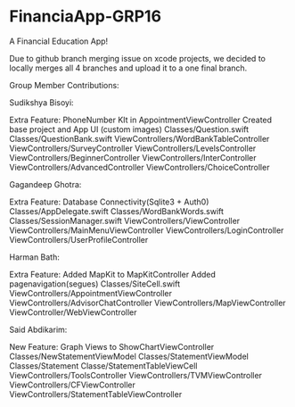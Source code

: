 # FinanciaApp-GRP16
A Financial Education App!

Due to github branch merging issue on xcode projects, we decided to locally merges all 4 branches and upload it to a one final branch.

Group Member Contributions:

Sudikshya Bisoyi:

Extra Feature: PhoneNumber KIt in AppointmentViewController
Created base project and App UI (custom images)
Classes/Question.swift
Classes/QuestionBank.swift
ViewControllers/WordBankTableController
ViewControllers/SurveyController
ViewControllers/LevelsController
ViewControllers/BeginnerController
ViewControllers/InterController
ViewControllers/AdvancedController
ViewControllers/ChoiceController

Gagandeep Ghotra:

Extra Feature: Database Connectivity(Sqlite3 + Auth0)
Classes/AppDelegate.swift
Classes/WordBankWords.swift
Classes/SessionManager.swift
ViewControllers/ViewController
ViewControllers/MainMenuViewController
ViewControllers/LoginController
ViewControllers/UserProfileController

Harman Bath:

Extra Feature: Added MapKit to MapKitController
Added pagenavigation(segues)
Classes/SiteCell.swift
ViewControllers/AppointmentViewController
ViewControllers/AdvisorChatController
ViewControllers/MapViewController
ViewController/WebViewController

Said Abdikarim:

New Feature: Graph Views to  ShowChartViewController
Classes/NewStatementViewModel
Classes/StatementViewModel
Classes/Statement
Classe/StatementTableViewCell
ViewControllers/ToolsController
ViewControllers/TVMViewController
ViewControllers/CFViewController
ViewControllers/StatementTableViewController
